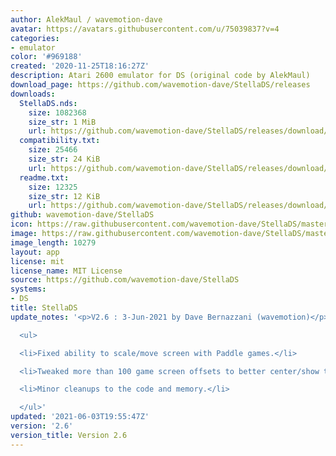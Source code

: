 ```yaml
---
author: AlekMaul / wavemotion-dave
avatar: https://avatars.githubusercontent.com/u/75039837?v=4
categories:
- emulator
color: '#969188'
created: '2020-11-25T18:16:27Z'
description: Atari 2600 emulator for DS (original code by AlekMaul)
download_page: https://github.com/wavemotion-dave/StellaDS/releases
downloads:
  StellaDS.nds:
    size: 1082368
    size_str: 1 MiB
    url: https://github.com/wavemotion-dave/StellaDS/releases/download/2.6/StellaDS.nds
  compatibility.txt:
    size: 25466
    size_str: 24 KiB
    url: https://github.com/wavemotion-dave/StellaDS/releases/download/2.6/compatibility.txt
  readme.txt:
    size: 12325
    size_str: 12 KiB
    url: https://github.com/wavemotion-dave/StellaDS/releases/download/2.6/readme.txt
github: wavemotion-dave/StellaDS
icon: https://raw.githubusercontent.com/wavemotion-dave/StellaDS/master/logo.bmp
image: https://raw.githubusercontent.com/wavemotion-dave/StellaDS/master/arm9/gfx/bgTop.png
image_length: 10279
layout: app
license: mit
license_name: MIT License
source: https://github.com/wavemotion-dave/StellaDS
systems:
- DS
title: StellaDS
update_notes: '<p>V2.6 : 3-Jun-2021 by Dave Bernazzani (wavemotion)</p>

  <ul>

  <li>Fixed ability to scale/move screen with Paddle games.</li>

  <li>Tweaked more than 100 game screen offsets to better center/show them by default.</li>

  <li>Minor cleanups to the code and memory.</li>

  </ul>'
updated: '2021-06-03T19:55:47Z'
version: '2.6'
version_title: Version 2.6
---
```

